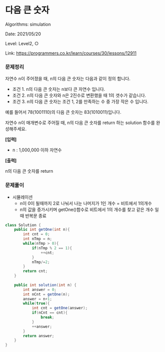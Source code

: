 # 다음 큰 숫자

Algorithms: simulation

Date: 2021/05/20

Level: Level2, ○

Link: https://programmers.co.kr/learn/courses/30/lessons/12911

### 문제정리

자연수 n이 주어졌을 때, n의 다음 큰 숫자는 다음과 같이 정의 합니다.

- 조건 1. n의 다음 큰 숫자는 n보다 큰 자연수 입니다.
- 조건 2. n의 다음 큰 숫자와 n은 2진수로 변환했을 때 1의 갯수가 같습니다.
- 조건 3. n의 다음 큰 숫자는 조건 1, 2를 만족하는 수 중 가장 작은 수 입니다.

예를 들어서 78(1001110)의 다음 큰 숫자는 83(1010011)입니다.

자연수 n이 매개변수로 주어질 때, n의 다음 큰 숫자를 return 하는 solution 함수를 완성해주세요.

**[입력]**

- n : 1,000,000 이하 자연수

**[출력]**

n의 다음 큰 숫자를 return 

### 문제풀이

- 시뮬레이션
    - n이 0이 될때까지 2로 나눠서 나눈 나머지가 1인 개수 = 비트에서 1의개수
    - n의 값을 증가시키며 getOne()함수로 비트에서 1의 개수를 찾고 같은 개수 일 때 반복문 종료

```java
class Solution {
    public int getOne(int n){
        int cnt = 0;
        int nTmp = n;
        while(nTmp > 0){
            if(nTmp % 2 == 1){
                ++cnt;
            }
            nTmp/=2;
        }
        return cnt;
    }
    
    public int solution(int n) {
        int answer = 0;
        int nCnt = getOne(n);
        answer = n+1;
        while(true){
            int cnt = getOne(answer);
            if(nCnt == cnt){
                break;
            }
            ++answer;
        }
        return answer;
    }
}
```